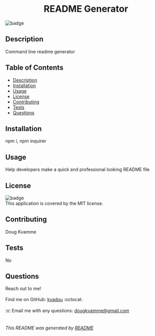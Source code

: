 
<h1 align="center">README Generator </h1>

![badge](https://img.shields.io/badge/license-MIT-brightgreen)<br />

## Description
Command line readme generator

## Table of Contents
- [Description](#description)
- [Installation](#installation)
- [Usage](#usage)
- [License](#license)
- [Contributing](#contributing)
- [Tests](#tests)
- [Questions](#questions)

## Installation
npm i, npm inquirer

## Usage
Help developers make a quick and professional looking README file

## License
![badge](https://img.shields.io/badge/license-MIT-brightgreen)
<br />
This application is covered by the MIT license. 

## Contributing
Doug Kvamme

## Tests
No

## Questions
Reach out to me!<br />
<br />
Find me on GitHub: [kvadou](https://github.com/kvadou) :octocat: <br />
<br />
✉️ Email me with any questions: dougkvamme@gmail.com<br /><br />

_This README was generated by [README](https://github.com/kvadou/README)_
    